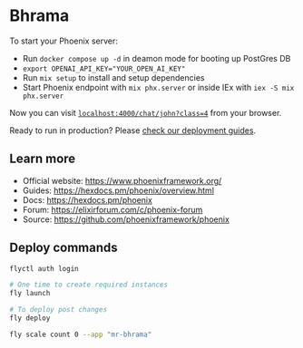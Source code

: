 # Bhrama

To start your Phoenix server:

  * Run `docker compose up -d` in deamon mode for booting up PostGres DB
  * `export OPENAI_API_KEY="YOUR_OPEN_AI_KEY"`
  * Run `mix setup` to install and setup dependencies
  * Start Phoenix endpoint with `mix phx.server` or inside IEx with `iex -S mix phx.server`

Now you can visit [`localhost:4000/chat/john?class=4`](localhost:4000/chat/john?class=4) from your browser.

Ready to run in production? Please [check our deployment guides](https://hexdocs.pm/phoenix/deployment.html).

## Learn more

  * Official website: https://www.phoenixframework.org/
  * Guides: https://hexdocs.pm/phoenix/overview.html
  * Docs: https://hexdocs.pm/phoenix
  * Forum: https://elixirforum.com/c/phoenix-forum
  * Source: https://github.com/phoenixframework/phoenix


## Deploy commands

```bash
flyctl auth login

# One time to create required instances
fly launch

# To deploy post changes
fly deploy

fly scale count 0 --app "mr-bhrama"
```
